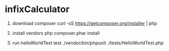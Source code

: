# infixCalculator

1. download composer
curl -sS https://getcomposer.org/installer | php

2. install vendors
php composer.phar install

3. run helloWorldTest test
./vendor/bin/phpunit ./tests/HelloWorldTest.php
